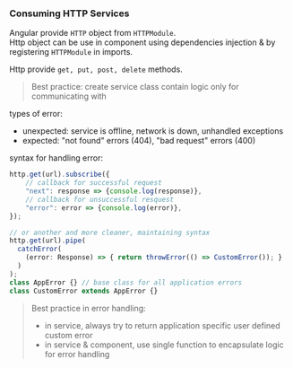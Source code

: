 ### Consuming HTTP Services
Angular provide `HTTP` object from `HTTPModule`.        
Http object can be use in component using dependencies injection & by registering `HTTPModule` in imports.
    
Http provide `get, put, post, delete`  methods.

>Best practice: create service class contain logic only for communicating with 

types of error:
- unexpected: service is offline, network is down, unhandled exceptions
- expected: "not found" errors (404), "bad request" errors (400)
         
syntax for handling error:
```typescript
http.get(url).subscribe({
	// callback for successful request
	"next": response => {console.log(response)},
	// callback for unsuccessful resquest
	"error": error => {console.log(error)},
});

// or another and more cleaner, maintaining syntax
http.get(url).pipe(
  catchError(
    (error: Response) => { return throwError(() => CustomError()); }
  )
);
class AppError {} // base class for all application errors
class CustomError extends AppError {}
```

>Best practice in error handling: 
> - in service, always try to return application specific user defined custom error 
> - in service & component, use single function to encapsulate logic for error handling

